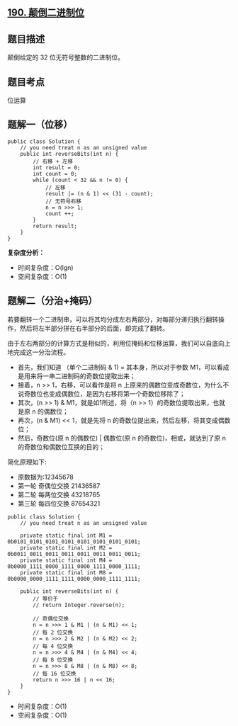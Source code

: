 ## [190. 颠倒二进制位](https://leetcode.cn/problems/reverse-bits/description/)

## 题目描述

颠倒给定的 32 位无符号整数的二进制位。

## 题目考点

位运算

## 题解一（位移）
 
```
public class Solution {
    // you need treat n as an unsigned value
    public int reverseBits(int n) {
        // 右移 + 左移
        int result = 0;
        int count = 0;
        while (count < 32 && n != 0) {
            // 左移
            result |= (n & 1) << (31 - count);
            // 无符号右移
            n = n >>> 1;
            count ++;
        }
        return result;
    }
}
```

**复杂度分析：**

- 时间复杂度：O(lgn)
- 空间复杂度：O(1)

## 题解二（分治+掩码）

若要翻转一个二进制串，可以将其均分成左右两部分，对每部分递归执行翻转操作，然后将左半部分拼在右半部分的后面，即完成了翻转。

由于左右两部分的计算方式是相似的，利用位掩码和位移运算，我们可以自底向上地完成这一分治流程。

- 首先，我们知道 （单个二进制码 & 1) = 其本身，所以对于参数 M1，可以看成是用来将一串二进制码的奇数位提取出来；
- 接着，n >> 1，右移，可以看作是将 n 上原来的偶数位变成奇数位，为什么不说奇数位也变成偶数位，是因为右移将第一个奇数位移除了；
- 其次，(n >> 1) & M1，就是如1所述，将（n >> 1）的奇数位提取出来，也就是原 n 的偶数位；
- 再次，(n & M1) << 1，就是先将 n 的奇数位提出来，然后左移，将其变成偶数位；
- 然后，奇数位(原 n 的偶数位) | 偶数位(原 n 的奇数位)，相或，就达到了原 n 的奇数位和偶数位互换的目的；

简化原理如下:

- 原数据为:12345678
- 第一轮 奇偶位交换 21436587
- 第二轮 每两位交换 43218765
- 第三轮 每四位交换 87654321
```
public class Solution {
    // you need treat n as an unsigned value

    private static final int M1 = 0b0101_0101_0101_0101_0101_0101_0101_0101;
    private static final int M2 = 0b0011_0011_0011_0011_0011_0011_0011_0011;
    private static final int M4 = 0b0000_1111_0000_1111_0000_1111_0000_1111;
    private static final int M8 = 0b0000_0000_1111_1111_0000_0000_1111_1111;

    public int reverseBits(int n) {
        // 等价于
        // return Integer.reverse(n);

        // 奇偶位交换
        n = n >>> 1 & M1 | (n & M1) << 1;
        // 每 2 位交换
        n = n >>> 2 & M2 | (n & M2) << 2;
        // 每 4 位交换
        n = n >>> 4 & M4 | (n & M4) << 4;
        // 每 8 位交换
        n = n >>> 8 & M8 | (n & M8) << 8;
        // 每 16 位交换
        return n >>> 16 | n << 16;
    }
}
```

- 时间复杂度：O(1)
- 空间复杂度：O(1)
